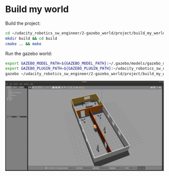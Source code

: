 # Build my world

Build the project:

```sh
cd ~/udacity_robotics_sw_engineer/2-gazebo_world/project/build_my_world
mkdir build && cd build
cmake .. && make
```

Run the gazebo world:
```sh
export GAZEBO_MODEL_PATH=${GAZEBO_MODEL_PATH}:~/.gazebo/models/gazebo_models
export GAZEBO_PLUGIN_PATH=${GAZEBO_PLUGIN_PATH}:~/udacity_robotics_sw_engineer/2-gazebo_world/project/build_my_world/build
gazebo ~/udacity_robotics_sw_engineer/2-gazebo_world/project/build_my_world/world/UdacityOffice.world --verbose
```

![](images/my_world.png)
